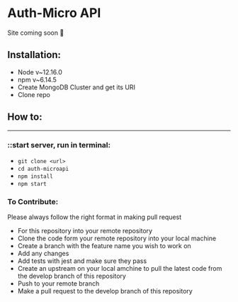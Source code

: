 # Auth-Micro API
Site coming soon 🎈

## Installation:
- Node v~12.16.0
- npm v~6.14.5
- Create MongoDB Cluster and get its URI
- Clone repo

## How to:
---
### ::start server, run in terminal:
- `git clone <url>`
- `cd auth-microapi`
- `npm install`
- `npm start`

### To Contribute:
Please always follow the right format in making pull request

* For this repository into your remote repository
* Clone the code form your remote repository into your local machine
* Create a branch with the feature name you wish to work on
* Add any changes
* Add tests with jest and make sure they pass
* Create an upstream on your local amchine to pull the latest code from the develop branch of this repository
* Push to your remote branch
* Make a pull request to the develop branch of this repository
